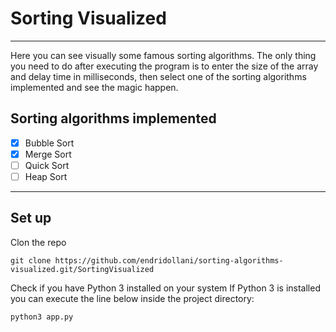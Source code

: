 # Sorting Visualized

---
Here you can see visually some famous sorting algorithms.
The only thing you need to do after executing the program is to enter the size of
the array and delay time in milliseconds, then select one of the sorting algorithms implemented and see the magic happen.

## Sorting algorithms implemented

- [x] Bubble Sort
- [x] Merge Sort
- [ ] Quick Sort
- [ ] Heap Sort

---

## Set up

Clon the repo

`git clone https://github.com/endridollani/sorting-algorithms-visualized.git/SortingVisualized`

Check if you have Python 3 installed on your system
If Python 3 is installed you can execute the line below inside the project directory:  

`python3 app.py`
